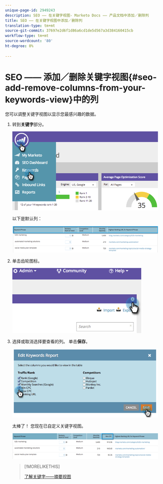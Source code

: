 ```yaml
---
unique-page-id: 2949243
description: SEO —— 在关键字视图- Marketo Docs —— 产品文档中添加／删除列
title: SEO —— 在关键字视图中添加／删除列
translation-type: tm+mt
source-git-commit: 37697e2d6f1d86a6cd1de5d567a3d384160415cb
workflow-type: tm+mt
source-wordcount: '80'
ht-degree: 0%

---
```



# SEO —— 添加／删除关键字视图{#seo-add-remove-columns-from-your-keywords-view}中的列

您可以调整关键字视图以显示您最感兴趣的数据。

1. 转到&#x200B;**关键字**&#x200B;部分。

   ![](assets/image2014-9-18-13-3a37-3a31.png)

   以下是默认列：

   ![](assets/image2014-9-18-13-3a37-3a36.png)

1. 单击齿轮图标。

   ![](assets/image2014-9-18-13-3a37-3a39.png)

1. 选择或取消选择要查看的列。 单击&#x200B;**保存**。

   ![](assets/image2014-9-18-13-3a37-3a42.png)

   太棒了！ 您现在已自定义关键字视图。

   ![](assets/image2014-9-18-13-3a37-3a46.png)

   >[!MORELIKETHIS]
   >
   >[了解关键字——摘要视图](/help/marketo/product-docs/additional-apps/seo/keywords/seo-understanding-keywords.md)
